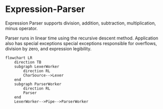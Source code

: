 # Expression-Parser

Expression Parser supports division, addition, subtraction, multiplication, minus operator.

Parser runs in linear time using the recursive descent method. Application also has special exceptions special exceptions responsible for overflows, division by zero, and expression legibility. 

```mermaid
flowchart LR
    direction TB
    subgraph LexerWorker
        direction RL
        CharSource-->Lexer
    end
    subgraph ParserWorker
        direction RL
        Parser
    end
    LexerWorker-->Pipe-->ParserWorker
```
